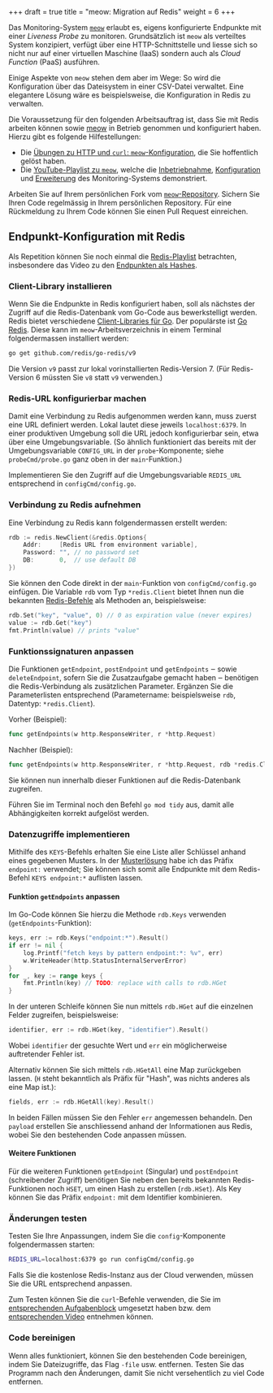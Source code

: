 +++
draft = true
title = "meow: Migration auf Redis"
weight = 6
+++

Das Monitoring-System [`meow`](https://github.com/patrickbucher/meow) erlaubt
es, eigens konfigurierte Endpunkte mit einer _Liveness Probe_ zu monitoren.
Grundsätzlich ist `meow` als verteiltes System konzipiert, verfügt über eine
HTTP-Schnittstelle und liesse sich so nicht nur auf einer virtuellen Maschine
(IaaS) sondern auch als _Cloud Function_ (PaaS) ausführen.

Einige Aspekte von `meow` stehen dem aber im Wege: So wird die Konfiguration
über das Dateisystem in einer CSV-Datei verwaltet. Eine elegantere Lösung wäre
es beispielsweise, die Konfiguration in Redis zu verwalten.

Die Voraussetzung für den folgenden Arbeitsauftrag ist, dass Sie mit Redis
arbeiten können sowie [meow](https://github.com/patrickbucher/meow) in Betrieb
genommen und konfiguriert haben. Hierzu gibt es folgende Hilfestellungen:

- Die [Übungen zu HTTP und `curl`: `meow`-Konfiguration](/wp1-go/meow-config/), die Sie hoffentlich gelöst haben.
- Die [YouTube-Playlist zu
  `meow`](https://www.youtube.com/playlist?list=PLoID6wkkuS3c70NzN2LyoxAanVHBUImvB),
  welche die
  [Inbetriebnahme](https://www.youtube.com/watch?v=TlCSoLCK8RY&list=PLoID6wkkuS3c70NzN2LyoxAanVHBUImvB&index=1),
  [Konfiguration](https://www.youtube.com/watch?v=9HMnfyw_EUk&list=PLoID6wkkuS3c70NzN2LyoxAanVHBUImvB&index=2)
  und
  [Erweiterung](https://www.youtube.com/watch?v=FNRlwp_bTF8&list=PLoID6wkkuS3c70NzN2LyoxAanVHBUImvB&index=3)
  des Monitoring-Systems demonstriert.

Arbeiten Sie auf Ihrem persönlichen Fork vom
[`meow`-Repository](https://github.com/patrickbucher/meow). Sichern Sie Ihren
Code regelmässig in Ihrem persönlichen Repository. Für eine Rückmeldung zu Ihrem
Code können Sie einen Pull Request einreichen.

## Endpunkt-Konfiguration mit Redis

Als Repetition können Sie noch einmal die
[Redis-Playlist](https://www.youtube.com/playlist?list=PLoID6wkkuS3dvY2kdg1QdkoJjhDw--2i8)
betrachten, insbesondere das Video zu den [Endpunkten als
Hashes](https://www.youtube.com/watch?v=slYrv5R6oOY&list=PLoID6wkkuS3dvY2kdg1QdkoJjhDw--2i8&index=7).

### Client-Library installieren

Wenn Sie die Endpunkte in Redis konfiguriert haben, soll als nächstes der
Zugriff auf die Redis-Datenbank vom Go-Code aus bewerkstelligt werden. Redis
bietet verschiedene [Client-Libraries für
Go](https://redis.io/resources/clients/#go). Der populärste ist [Go
Redis](https://github.com/go-redis/redis). Diese kann im
`meow`-Arbeitsverzeichnis in einem Terminal folgendermassen installiert werden:

```bash
go get github.com/redis/go-redis/v9
```

Die Version `v9` passt zur lokal vorinstallierten Redis-Version 7. (Für
Redis-Version 6 müssten Sie `v8` statt `v9` verwenden.)

### Redis-URL konfigurierbar machen

Damit eine Verbindung zu Redis aufgenommen werden kann, muss zuerst eine URL
definiert werden. Lokal lautet diese jeweils `localhost:6379`. In einer
produktiven Umgebung soll die URL jedoch konfigurierbar sein, etwa über eine
Umgebungsvariable. (So ähnlich funktioniert das bereits mit der
Umgebungsvariable `CONFIG_URL` in der `probe`-Komponente; siehe
`probeCmd/probe.go` ganz oben in der `main`-Funktion.) 

Implementieren Sie den Zugriff auf die Umgebungsvariable `REDIS_URL`
entsprechend in `configCmd/config.go`.

### Verbindung zu Redis aufnehmen

Eine Verbindung zu Redis kann folgendermassen erstellt werden:

```go
rdb := redis.NewClient(&redis.Options{
    Addr:     [Redis URL from environment variable],
    Password: "", // no password set
    DB:       0,  // use default DB
})
```

Sie können den Code direkt in der `main`-Funktion von `configCmd/config.go`
einfügen. Die Variable `rdb` vom Typ `*redis.Client` bietet Ihnen nun die
bekannten [Redis-Befehle](https://redis.io/commands/) als Methoden an,
beispielsweise:

```go
rdb.Set("key", "value", 0) // 0 as expiration value (never expires)
value := rdb.Get("key")
fmt.Println(value) // prints "value"
```

### Funktionssignaturen anpassen

Die Funktionen `getEndpoint`, `postEndpoint` und `getEndpoints` ‒ sowie
`deleteEndpoint`, sofern Sie die Zusatzaufgabe gemacht haben ‒ benötigen die
Redis-Verbindung als zusätzlichen Parameter. Ergänzen Sie die Parameterlisten
entsprechend (Parametername: beispielsweise `rdb`, Datentyp: `*redis.Client`).

Vorher (Beispiel):

```go
func getEndpoints(w http.ResponseWriter, r *http.Request)
```

Nachher (Beispiel):

```go
func getEndpoints(w http.ResponseWriter, r *http.Request, rdb *redis.Client)
```

Sie können nun innerhalb dieser Funktionen auf die Redis-Datenbank zugreifen.

Führen Sie im Terminal noch den Befehl `go mod tidy` aus, damit alle
Abhängigkeiten korrekt aufgelöst werden.

### Datenzugriffe implementieren

Mithilfe des `KEYS`-Befehls erhalten Sie eine Liste aller Schlüssel anhand eines
gegebenen Musters. In der
[Musterlösung](https://www.youtube.com/watch?v=slYrv5R6oOY&list=PLoID6wkkuS3dvY2kdg1QdkoJjhDw--2i8&index=7&t=304s)
habe ich das Präfix `endpoint:` verwendet; Sie können sich somit alle Endpunkte
mit dem Redis-Befehl `KEYS endpoint:*` auflisten lassen. 

#### Funktion `getEndpoints` anpassen

Im Go-Code können Sie hierzu die Methode `rdb.Keys` verwenden
(`getEndpoints`-Funktion):

```go
keys, err := rdb.Keys("endpoint:*").Result()
if err != nil {
    log.Printf("fetch keys by pattern endpoint:*: %v", err)
    w.WriteHeader(http.StatusInternalServerError)
}
for _, key := range keys {
    fmt.Println(key) // TODO: replace with calls to rdb.HGet
}
```

In der unteren Schleife können Sie nun mittels `rdb.HGet` auf die einzelnen
Felder zugreifen, beispielsweise:

```go
identifier, err := rdb.HGet(key, "identifier").Result()
```

Wobei `identifier` der gesuchte Wert und `err` ein möglicherweise auftretender
Fehler ist.

Alternativ können Sie sich mittels `rdb.HGetAll` eine Map zurückgeben lassen.
(`H` steht bekanntlich als Präfix für "Hash", was nichts anderes als eine Map
ist.):

```go
fields, err := rdb.HGetAll(key).Result()
```

In beiden Fällen müssen Sie den Fehler `err` angemessen behandeln. Den `payload`
erstellen Sie anschliessend anhand der Informationen aus Redis, wobei Sie den
bestehenden Code anpassen müssen.

#### Weitere Funktionen

Für die weiteren Funktionen `getEndpoint` (Singular) und `postEndpoint`
(schreibender Zugriff) benötigen Sie neben den bereits bekannten
Redis-Funktionen noch `HSET`, um einen Hash zu erstellen (`rdb.HSet`). Als Key
können Sie das Präfix `endpoint:` mit dem Identifier kombinieren.

### Änderungen testen

Testen Sie Ihre Anpassungen, indem Sie die `config`-Komponente folgendermassen
starten:

```bash
REDIS_URL=localhost:6379 go run configCmd/config.go
```

Falls Sie die kostenlose Redis-Instanz aus der Cloud verwenden, müssen Sie die
URL entsprechend anpassen.

Zum Testen können Sie die `curl`-Befehle verwenden, die Sie im [entsprechenden
Aufgabenblock](https://code.frickelbude.ch/m346/meow-http-curl) umgesetzt haben
bzw. dem [entsprechenden
Video](https://www.youtube.com/watch?v=9HMnfyw_EUk&t=711s) entnehmen können.

### Code bereinigen

Wenn alles funktioniert, können Sie den bestehenden Code bereinigen, indem Sie
Dateizugriffe, das Flag `-file` usw. entfernen. Testen Sie das Programm nach den
Änderungen, damit Sie nicht versehentlich zu viel Code entfernen.
